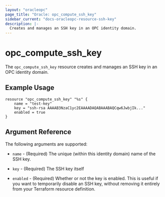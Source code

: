 ```yaml
---
layout: "oracleopc"
page_title: "Oracle: opc_compute_ssh_key"
sidebar_current: "docs-oracleopc-resource-ssh-key"
description: |-
  Creates and manages an SSH key in an OPC identity domain.
---
```


# opc\_compute\_ssh_key

The ``opc_compute_ssh_key`` resource creates and manages an SSH key in an OPC identity domain.

## Example Usage

```
resource "opc_compute_ssh_key" "%s" {
	name = "test-key"
	key = "ssh-rsa AAAAB3NzaC1yc2EAAAADAQABAAABAQCqw6JwbjIk..."
	enabled = true
}
```

## Argument Reference

The following arguments are supported:

* `name` - (Required) The unique (within this identity domain) name of the SSH key.

* `key` - (Required) The SSH key itself

* `enabled` - (Required) Whether or not the key is enabled. This is useful if you want to temporarily disable an SSH key,
without removing it entirely from your Terraform resource definition.

